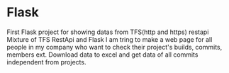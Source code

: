 # Flask
First Flask project for showing datas from TFS(http and https) restapi
Mixture of TFS RestApi and Flask
I am tring to make a web page for all people in my company who want to check their project's builds, commits, members ext. 
Download data to excel and get data of all commits independent from projects. 

